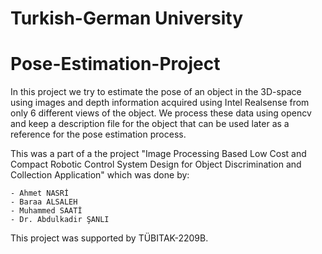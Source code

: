 # Turkish-German University
# Pose-Estimation-Project
In this project we try to estimate the pose of an object in the 3D-space using images and depth information acquired using Intel Realsense from only 6 different views of the object. We process these data using opencv and keep a description file for the object that can be used later as a reference for the pose estimation process.

This was a part of a the project "Image Processing Based Low Cost and Compact Robotic Control System Design for Object Discrimination and Collection Application" which was done by:

    - Ahmet NASRİ
    - Baraa ALSALEH
    - Muhammed SAATİ
    - Dr. Abdulkadir ŞANLI

This project was supported by TÜBITAK-2209B.
